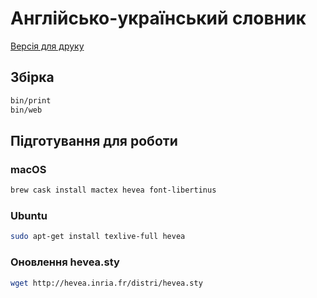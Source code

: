 # Англійсько-український словник

[Версія для друку](etou.pdf)

## Збірка

```bash
bin/print
bin/web
```

## Підготування для роботи

### macOS

```bash
brew cask install mactex hevea font-libertinus
```

### Ubuntu

```bash
sudo apt-get install texlive-full hevea
```

### Оновлення hevea.sty

```bash
wget http://hevea.inria.fr/distri/hevea.sty
```
